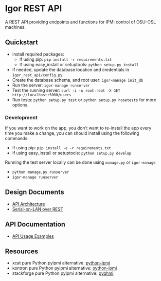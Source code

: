Igor REST API
=============

A REST API providing endpoints and functions for IPMI control of OSU-OSL machines.

## Quickstart

   * Install required packages:
     * If using pip: `pip install -r requirements.txt`
     * If using easy_install or setuptools: `python setup.py install`
   * If needed, update the database location and credentials in `igor_rest_api/config.py`
   * Create the database schema, and root user: `igor-manage init_db`
   * Run the server: `igor-manage runserver`
   * Test the running server: `curl -i -u root:root -X GET http://localhost:5000/users`
   * Run tests: `python setup.py test` or `python setup.py nosetests` for more options.

### Development

If you want to work on the app, you don't want to re-install the app every
time you make a change, you can should install using the following commands:

  * If using pip: `pip install -e -r requirements.txt`
  * If using easy_install or setuptools: `python setup.py develop`

Running the test server locally can be done using `manage.py` or `igor-manage`

   * `python manage.py runserver`
   * `igor-manage runserver`

## Design Documents

   * [API Architecture](docs/API.md)
   * [Serial-on-LAN over REST](docs/SOL.md)

## API Documentation

   * [API Usage Examples](docs/EXAMPLES.md)

## Resources

   * xcat pure Python pyipmi alternative: [python-ipmi](https://github.com/xcat-org/python-ipmi)
   * kontron pure Python pyipmi alternative: [python-ipmi](https://github.com/kontron/python-ipmi)
   * stackforge pure Python pyipmi alternative: [pyghmi](https://github.com/stackforge/pyghmi)
